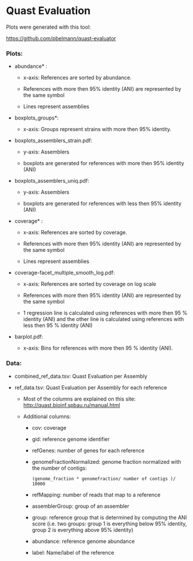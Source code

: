 # Quast Evaluation

Plots were generated with this tool:

https://github.com/pbelmann/quast-evaluator

### Plots:

* abundance* :

   * x-axis: References are sorted by abundance.

   * References with more then 95% identity (ANI) are represented by the same symbol
   * Lines represent assemblies

* boxplots_groups*: 

   * x-axis: Groups represent strains with more then 95% identity.

* boxplots_assemblers_strain.pdf:

   * y-axis: Assemblers

   * boxplots are generated for references with more then 95% identity (ANI)

* boxplots_assemblers_uniq.pdf:

   * y-axis: Assemblers

   * boxplots are generated for references with less then 95% identity (ANI)

* coverage* :

   * x-axis: References are sorted by coverage.

   * References with more then 95% identity (ANI) are represented by the same symbol
   * Lines represent assemblies


* coverage-facet_multiple_smooth_log.pdf:
 
   * x-axis: References are sorted by coverage on log scale 

   * References with more then 95% identity (ANI) are represented by the same symbol
    
   * 1 regression line is calculated using references with more then 95 % identity (ANI) and the other line is calculated using references with less then 95 % identity (ANI)

* barplot.pdf:

   * x-axis: Bins for references with more then 95 % identity (ANI).

### Data:

* combined_ref_data.tsv: Quast Evaluation per Assembly

* ref_data.tsv: Quast Evaluation per Assembly for each reference

   * Most of the columns are explained on this site: http://quast.bioinf.spbau.ru/manual.html

   * Additional columns:

     * cov: coverage

     * gid: reference genome identifier 

     * refGenes: number of genes for each reference

     * genomeFractionNormalized: genome fraction normalized with the number of contigs:

       `(genome_fraction * genomefraction/ number of contigs )/ 10000` 
     
     * refMapping: number of reads that map to a reference

     * assemblerGroup: group of an assembler 
     
     * group: reference group that is determined by computing the ANI score (i.e. two groups: group 1 is everything below 95% identity, group 2 is everything above 95% identity)

     * abundance: reference genome abundance

     * label: Name/label of the reference 
